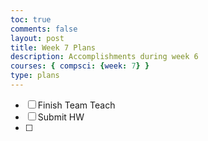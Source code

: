 ```yaml
---
toc: true
comments: false
layout: post
title: Week 7 Plans
description: Accomplishments during week 6
courses: { compsci: {week: 7} }
type: plans
---
```


- [ ] Finish Team Teach
- [ ] Submit HW
- [ ] 